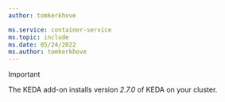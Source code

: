 ```yaml
---
author: tomkerkhove

ms.service: container-service
ms.topic: include
ms.date: 05/24/2022
ms.author: tomkerkhove
---
```


> [!IMPORTANT]
> The KEDA add-on installs version *2.7.0* of KEDA on your cluster.